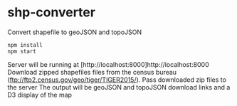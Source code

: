 # shp-converter
Convert shapefile to geoJSON and topoJSON

    npm install
    npm start

Server will be running at [http://localhost:8000]http://localhost:8000
Download zipped shapefiles files from the census bureau (ftp://ftp2.census.gov/geo/tiger/TIGER2015/).
Pass downloaded zip files to the server
The output will be geoJSON and topoJSON download links and a D3 display of the map
